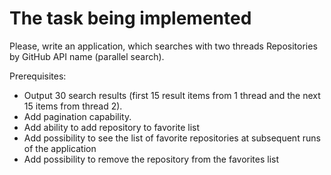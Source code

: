 # The task being implemented

Please, write an application, which searches with two threads Repositories by GitHub API
name (parallel search).

Prerequisites:
- Output 30 search results (first 15 result items from 1 thread and the next 15 items
  from thread 2).
- Add pagination capability.
- Add ability to add repository to favorite list
- Add possibility to see the list of favorite repositories at subsequent runs of the
  application
- Add possibility to remove the repository from the favorites list

